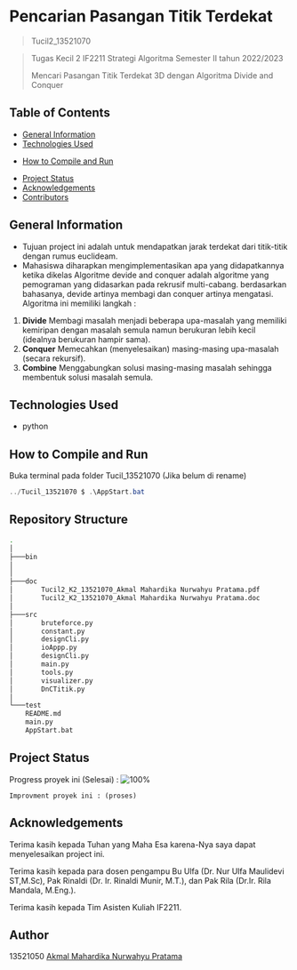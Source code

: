 # Pencarian Pasangan Titik Terdekat
> Tucil2_13521070

> Tugas Kecil 2 IF2211 Strategi Algoritma Semester II tahun 2022/2023
> 
> Mencari Pasangan Titik Terdekat 3D dengan Algoritma Divide and Conquer

<!-- CallBack Function -->
## Table of Contents
* [General Information](#General-Information)
* [Technologies Used](#Technologies-Used)
<!-- * [Setup](#setup) -->
* [How to Compile and Run](#how-to-compile-and-run)
<!-- * [Example Program Test](#Example-Program-Test) -->
* [Project Status](#project-status)
* [Acknowledgements](#acknowledgements)
* [Contributors](#contributors)
<!-- * [Acknowledgements](#acknowledgements) -->

<!-- Adreas Bara Timur -->
## General Information
- Tujuan project ini adalah untuk mendapatkan jarak terdekat dari titik-titik dengan rumus euclideam.
- Mahasiswa diharapkan mengimplementasikan apa yang didapatkannya ketika dikelas
Algoritme devide and conquer adalah algoritme yang pemograman yang didasarkan pada rekrusif multi-cabang. berdasarkan bahasanya, devide artinya membagi dan conquer artinya mengatasi. Algoritma ini memiliki langkah :
1.	__Divide__
Membagi masalah menjadi beberapa upa-masalah yang memiliki kemiripan dengan masalah semula namun berukuran lebih kecil (idealnya berukuran hampir sama).
2.	__Conquer__
Memecahkan (menyelesaikan) masing-masing upa-masalah (secara rekursif).
3.	__Combine__
Menggabungkan solusi masing-masing masalah sehingga membentuk solusi masalah semula.


## Technologies Used
- python

<!-- ## Setup -->
<!-- ### Prerequisite
### Instalation -->

## How to Compile and Run
Buka terminal pada folder Tucil_13521070 (Jika belum di rename)
```powerShell
../Tucil_13521070 $ .\AppStart.bat
```
<!-- ## Example Program Test -->

## Repository Structure
```bash
.
│
├───bin
│
│  
├───doc
│       Tucil2_K2_13521070_Akmal Mahardika Nurwahyu Pratama.pdf
│       Tucil2_K2_13521070_Akmal Mahardika Nurwahyu Pratama.doc
│
├───src  
│       bruteforce.py
│       constant.py
│       designCli.py
│       ioAppp.py
│       designCli.py
│       main.py
│       tools.py
│       visualizer.py
│       DnCTitik.py
│
└───test
    README.md
    main.py
    AppStart.bat
```


## Project Status
Progress proyek ini (Selesai) : ![100%](https://geps.dev/progress/10)

```Improvment proyek ini : (proses)```

## Acknowledgements
Terima kasih kepada Tuhan yang Maha Esa karena-Nya saya dapat menyelesaikan project ini.

Terima kasih kepada para dosen pengampu 
    Bu Ulfa (Dr. Nur Ulfa Maulidevi ST,M.Sc),
    Pak Rinaldi (Dr. Ir. Rinaldi Munir, M.T.), dan 
    Pak Rila (Dr.Ir. Rila Mandala, M.Eng.).

Terima kasih kepada Tim Asisten Kuliah IF2211.

## Author
13521050 [Akmal Mahardika Nurwahyu Pratama](https://github.com/akmaldika)


